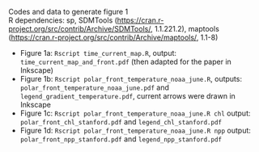 Codes and data to generate figure 1  
R dependencies: sp, SDMTools (https://cran.r-project.org/src/contrib/Archive/SDMTools/, 1.1.221.2), maptools (https://cran.r-project.org/src/contrib/Archive/maptools/, 1.1-8)

- Figure 1a: `Rscript time_current_map.R`, output: `time_current_map_and_front.pdf` (then adapted for the paper in Inkscape)
- Figure 1b: `Rscript polar_front_temperature_noaa_june.R`, outputs: `polar_front_temperature_noaa_june.pdf` and `legend_gradient_temperature.pdf`, current arrows were drawn in Inkscape
- Figure 1c: `Rscript polar_front_temperature_noaa_june.R chl` output: `polar_front_chl_stanford.pdf` and `legend_chl_stanford.pdf`
- Figure 1d: `Rscript polar_front_temperature_noaa_june.R npp` output: `polar_front_npp_stanford.pdf` and `legend_npp_stanford.pdf`

